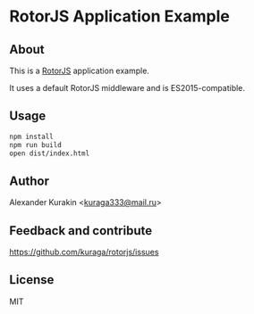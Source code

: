 # RotorJS Application Example

## About

This is a [RotorJS](https://github.com/kuraga/rotorjs) application example.

It uses a default RotorJS middleware and is ES2015-compatible.

## Usage

```sh
npm install
npm run build
open dist/index.html
```

## Author

Alexander Kurakin <<kuraga333@mail.ru>>

## Feedback and contribute

<https://github.com/kuraga/rotorjs/issues>

## License

MIT

